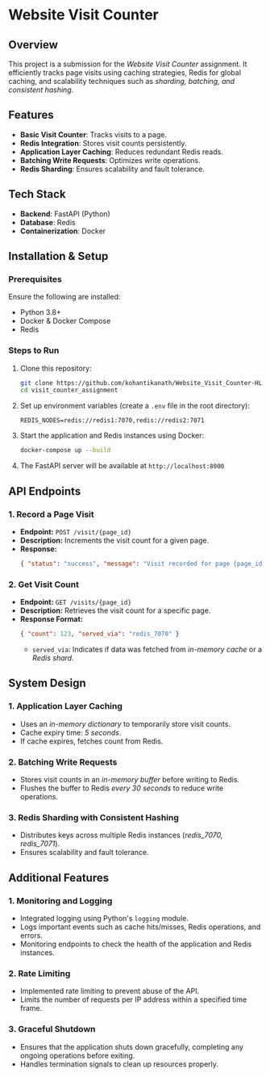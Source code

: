 # Website Visit Counter

## Overview
This project is a submission for the *Website Visit Counter* assignment. It efficiently tracks page visits using caching strategies, Redis for global caching, and scalability techniques such as *sharding, batching, and consistent hashing*.

## Features
* **Basic Visit Counter**: Tracks visits to a page.
* **Redis Integration**: Stores visit counts persistently.
* **Application Layer Caching**: Reduces redundant Redis reads.
* **Batching Write Requests**: Optimizes write operations.
* **Redis Sharding**: Ensures scalability and fault tolerance.

## Tech Stack
* **Backend**: FastAPI (Python)
* **Database**: Redis
* **Containerization**: Docker

## Installation & Setup

### Prerequisites
Ensure the following are installed:
* Python 3.8+
* Docker & Docker Compose
* Redis

### Steps to Run
1. Clone this repository:
   ```bash
   git clone https://github.com/kohantikanath/Website_Visit_Counter-HLD-.git
   cd visit_counter_assignment
   ```

2. Set up environment variables (create a `.env` file in the root directory):
   ```env
   REDIS_NODES=redis://redis1:7070,redis://redis2:7071
   ```

3. Start the application and Redis instances using Docker:
   ```bash
   docker-compose up --build
   ```

4. The FastAPI server will be available at `http://localhost:8000`

## API Endpoints

### 1. Record a Page Visit
* **Endpoint:** `POST /visit/{page_id}`
* **Description:** Increments the visit count for a given page.
* **Response:**
   ```json
   { "status": "success", "message": "Visit recorded for page {page_id}" }
   ```

### 2. Get Visit Count
* **Endpoint:** `GET /visits/{page_id}`
* **Description:** Retrieves the visit count for a specific page.
* **Response Format:**
   ```json
   { "count": 123, "served_via": "redis_7070" }
   ```
   * `served_via`: Indicates if data was fetched from *in-memory cache* or a *Redis shard*.

## System Design

### 1. Application Layer Caching
* Uses an *in-memory dictionary* to temporarily store visit counts.
* Cache expiry time: *5 seconds*.
* If cache expires, fetches count from Redis.

### 2. Batching Write Requests
* Stores visit counts in an *in-memory buffer* before writing to Redis.
* Flushes the buffer to Redis *every 30 seconds* to reduce write operations.

### 3. Redis Sharding with Consistent Hashing
* Distributes keys across multiple Redis instances (*redis_7070, redis_7071*).
* Ensures scalability and fault tolerance.

## Additional Features

### 1. Monitoring and Logging
* Integrated logging using Python's `logging` module.
* Logs important events such as cache hits/misses, Redis operations, and errors.
* Monitoring endpoints to check the health of the application and Redis instances.

### 2. Rate Limiting
* Implemented rate limiting to prevent abuse of the API.
* Limits the number of requests per IP address within a specified time frame.

### 3. Graceful Shutdown
* Ensures that the application shuts down gracefully, completing any ongoing operations before exiting.
* Handles termination signals to clean up resources properly.

